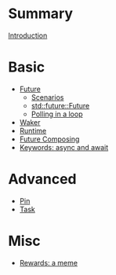 # Summary

[Introduction](README.md)

# Basic

- [Future](basic/future/readme.md)
    - [Scenarios](basic/future/scenarios.md)
    - [std::future::Future](basic/future/trait.md)
    - [Polling in a loop](basic/future/loop-poll.md)
- [Waker]()
- [Runtime]()
- [Future Composing]()
- [Keywords: async and await]()

# Advanced

- [Pin]()
- [Task]()

# Misc

- [Rewards: a meme](misc/meme-before-after.md)